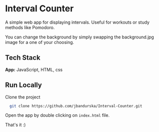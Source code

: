 
# Interval Counter

A simple web app for displaying intervals. Useful for workouts or study methods like Pomodoro.

You can change the background by simply swapping the background.jpg image for a one of your choosing.


## Tech Stack

**App:** JavaScript, HTML, css


## Run Locally

Clone the project

```bash
  git clone https://github.com/jbandurska/Interval-Counter.git
```

Open the app by double clicking on `index.html` file.

That's it :)


